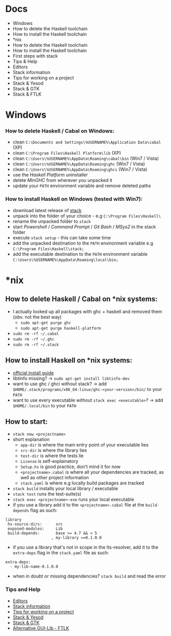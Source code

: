 # Docs

 * Windows
  * How to delete the Haskell toolchain
  * How to install the Haskell toolchain
 * *nix
  * How to delete the Haskell toolchain
  * How to install the Haskell toolchain
 * First steps with stack
 * Tips & Help
  * Editors
  * Stack information
  * Tips for working on a project
  * Stack & Yesod
  * Stack & GTK
  * Stack & FTLK


# Windows

### How to delete Haskell / Cabal on Windows:

 * clean `C:\Documents and Settings\%USERNAME%\Application Data\cabal` (XP)
 * clean `C:\Program Files\Haskell Platform\lib`                       (XP)
 * clean `C:\Users\%USERNAME%\AppData\Roaming\cabal\bin`               (Win7 / Vista)
 * clean `C:\Users\%USERNAME%\AppData\Roaming\ghc`                     (Win7 / Vista)
 * clean `C:\Users\%USERNAME%\AppData\Roaming\ghci`                    (Win7 / Vista)
 * use the *Haskell Platform* uninstaller
 * delete *MinGHC* from wherever you unpacked it
 * update your `PATH` environment variable and remove deleted paths


### How to install Haskell on Windows (tested with Win7):

 * download latest release of [stack](https://github.com/commercialhaskell/stack/releases/tag/v0.1.5.0)
 * unpack into the folder of your choice - e.g `C:\Program Files\Haskell\`
 * rename the unpacked folder to `stack`
 * start *Powershell* / *Command Prompt* / *Git Bash* / *MSys2* in the stack folder
 * execute `stack setup` - this can take some time
 * add the unpacked destination to the `PATH` environment variable e.g `C:\Program Files\Haskell\stack;`
 * add the executable destination to the `PATH` environment variable `C:\Users\%USERNAME%\AppData\Roaming\local\bin;`

# *nix

## How to delete Haskell / Cabal on *nix systems:

 * I actually looked up all packages with ghc + haskell and removed them (obv. not the best way)
   * `sudo apt-get purge ghc`
   * `sudo apt-get purge haskell-platform`
 * `sudo rm -rf ~/.cabal`
 * `sudo rm -rf ~/.ghc`
 * `sudo rm -rf ~/.stack`

## How to install Haskell on *nix systems:

 * [official install guide](https://github.com/commercialhaskell/stack/blob/master/doc/GUIDE.md)
 * libtinfo missing? -> `sudo apt-get install libtinfo-dev`
 * want to use ghc / ghci without stack? -> add `$HOME/.stack/programs/x86_64-linux/ghc-<your-version>/bin/` to your `PATH`
 * want to use every executable without `stack exec <executable>`? -> add `$HOME/.local/bin` to your `PATH`

## How to start:

 * `stack new <projectname>`
 * short explanation
   * `app-dir` is where the main entry point of your executable lies
   * `src-dir` is where the library lies
   * `test-dir` is where the tests lie
   * `License` is self-explainatory
   * `Setup.hs` is good practice, don't mind it for now
   * `<projectname>.cabal` is where all your dependencies are tracked, as well as other project information
   * `stack.yaml` is where e.g locally build packages are tracked
 * `stack build` installs your local library / executable
 * `stack test` runs the test-suite(s)
 * `stack exec <projectname>-exe` runs your local executable
 * if you use a library add it to the `<projectname>.cabal` file at the `build-depends` flag as such:

 ```
 library
  hs-source-dirs:      src
  exposed-modules:     Lib
  build-depends:       base >= 4.7 && < 5
                     , my-library ==0.1.0.0
 ```

 * if you use a library that's not in scope in the lts-resolver, add it to the `extra-deps` flag in the `stack.yaml` file as such:

 ```
 extra-deps:
   - my-lib-name-0.1.0.0
 ```
 * when in doubt or missing dependencies? `stack build` and read the error

### Tips and Help

 * [Editors](https://github.com/cirquit/ffp-lib/blob/master/editors.md)
 * [Stack information](https://github.com/cirquit/ffp-lib/blob/master/stack-info.md)
 * [Tips for working on a project](https://github.com/cirquit/ffp-lib/blob/master/tips.md)
 * [Stack & Yesod](https://github.com/cirquit/ffp-lib/blob/master/stack-n-yesod.md)
 * [Stack & GTK](https://github.com/cirquit/ffp-lib/blob/master/stack-n-gtk.md)
 * [Alternative GUI-Lib - FTLK](http://hackage.haskell.org/package/fltkhs-0.1.0.1/docs/Graphics-UI-FLTK-LowLevel-FLTKHS.html)